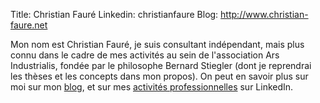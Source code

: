 Title: Christian Fauré
Linkedin: christianfaure
Blog: http://www.christian-faure.net

Mon nom est Christian Fauré, je suis consultant indépendant, mais plus connu dans le cadre de mes activités au sein de l'association Ars Industrialis, fondée par le philosophe Bernard Stiegler (dont je reprendrai les thèses et les concepts dans mon propos).
On peut en savoir plus sur moi sur mon [blog][], et sur mes [activités professionnelles][] sur LinkedIn.

[blog]: http://www.christian-faure.net
[activités professionnelles]: http://fr.linkedin.com/in/christianfaure
